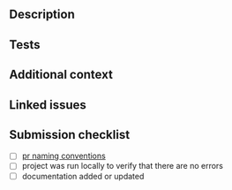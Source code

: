 ## Description

<!-- A clear and concise description of your changes. -->

## Tests

<!--
What did you test? List tests, include snippet from test suites, or write "N/A"
if tests were not needed.
-->

## Additional context

<!--
Add any other information (docs, files, issue references, etc) about the pull
request here.
-->

## Linked issues

<!-- closes #[issue number], fixes #[issue number] -->

## Submission checklist

- [ ] [pr naming conventions][1]
- [ ] project was run locally to verify that there are no errors
- [ ] documentation added or updated

[1]:
  https://github.com/flex-development/tutils/blob/main/CONTRIBUTING.md#pull-request-titles
